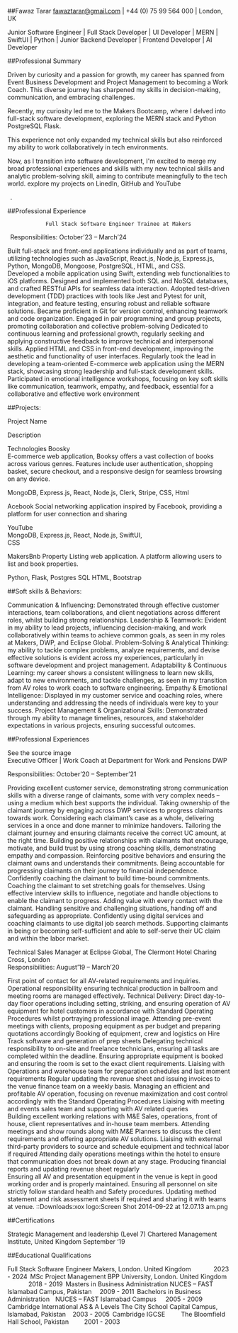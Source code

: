 ##Fawaz Tarar 
 fawaztarar@gmail.com | +44 (0) 75 99 564 000 |  London, UK 
 
 
 
 
Junior Software Engineer | Full Stack Developer | UI Developer | MERN | SwiftUI | Python | Junior 		Backend Developer | Frontend Developer | AI Developer  
                   
                                             
 
  
##Professional Summary  
 
Driven by curiosity and a passion for growth, my career has spanned from Event Business Development and Project Management to becoming a Work Coach. This diverse journey has sharpened my skills in decision-making, communication, and embracing challenges. 
 
Recently, my curiosity led me to the Makers Bootcamp, where I delved into full-stack software development, exploring the MERN stack and Python PostgreSQL Flask.  
 
This experience not only expanded my technical skills but also reinforced my ability to work collaboratively in tech environments. 
 
Now, as I transition into software development, I'm excited to merge my broad professional experiences and skills with my new technical skills and analytic problem-solving skill, aiming to contribute meaningfully to the tech world. 
explore my projects on LinedIn, GitHub and YouTube   
 
  
.  
 
##Professional Experience 
 
 
 		      	Full Stack Software Engineer Trainee at Makers 
  
 Responsibilities: 							October’23 – March’24 
 
 
Built full-stack and front-end applications individually and as part of teams, utilizing technologies such as JavaScript, React.js, Node.js, Express.js, Python, MongoDB, Mongoose, PostgreSQL, HTML, and CSS.  
Developed a mobile application using Swift, extending web functionalities to iOS platforms. 
Designed and implemented both SQL and NoSQL databases, and crafted RESTful APIs for seamless data interaction. 
Adopted test-driven development (TDD) practices with tools like Jest and Pytest for unit, integration, and feature testing, ensuring robust and reliable software solutions. 
Became proficient in Git for version control, enhancing teamwork and code organization. 
Engaged in pair programming and group projects, promoting collaboration and collective problem-solving 
Dedicated to continuous learning and professional growth, regularly seeking and applying constructive feedback to improve technical and interpersonal skills. 
Applied HTML and CSS in front-end development, improving the aesthetic and functionality of user interfaces. 
Regularly took the lead in developing a team-oriented E-commerce web application using the MERN stack, showcasing strong leadership and full-stack development skills. 
Participated in emotional intelligence workshops, focusing on key soft skills like communication, teamwork, empathy, and feedback, essential for a collaborative and effective work environment 
 
 
##Projects: 
 
 
 
 
 
Project Name 
 
 
Description 
 
 
Technologies 
Boosky  
E-commerce web application, Booksy offers a vast collection of books across various genres. Features include user authentication, shopping basket, secure checkout, and a responsive design for seamless browsing on any device.       
                   
      
MongoDB, Express.js, React, Node.js, Clerk, Stripe, CSS, Html    
 
Acebook 
Social networking application inspired by Facebook, providing a platform for user connection and sharing 
 
YouTube  
MongoDB, Express.js, React, Node.js, SwiftUI,  
CSS  
 
MakersBnb 
Property Listing web application. A platform allowing users to list and book properties. 
 
Python, Flask, Postgres SQL HTML, Bootstrap      
 
 
 
 
 
 
##Soft skills & Behaviors: 
 
Communication & Influencing: Demonstrated through effective customer interactions, team collaborations, and client negotiations across different roles, whilst building strong relationships. 
Leadership & Teamwork: Evident in my ability to lead projects, influencing decision-making, and work collaboratively within teams to achieve common goals, as seen in my roles at Makers, DWP, and Eclipse Global. 
Problem-Solving & Analytical Thinking: my ability to tackle complex problems, analyze requirements, and devise effective solutions is evident across my experiences, particularly in software development and project management. 
Adaptability & Continuous Learning: my career shows a consistent willingness to learn new skills, adapt to new environments, and tackle challenges, as seen in my transition from AV roles to work coach to software engineering. 
Empathy & Emotional Intelligence: Displayed in my customer service and coaching roles, where understanding and addressing the needs of individuals were key to your success. 
Project Management & Organizational Skills: Demonstrated through my ability to manage timelines, resources, and stakeholder expectations in various projects, ensuring successful outcomes. 
 
 
 
 
 
##Professional Experiences 
 
 
 
See the source image                     
Executive Officer | Work Coach at Department for Work and Pensions DWP 
 
Responsibilities:                                                                         October’20 – September’21 
 
 
Providing excellent customer service, demonstrating strong communication skills with a diverse range of claimants, some with very complex needs – using a medium which best supports the individual. 
Taking ownership of the claimant journey by engaging across DWP services to progress claimants towards work. 
Considering each claimant’s case as a whole, delivering services in a once and done manner to minimize handovers. 
Tailoring the claimant journey and ensuring claimants receive the correct UC amount, at the right time. 
Building positive relationships with claimants that encourage, motivate, and build trust by using strong coaching skills, demonstrating empathy and compassion. 
Reinforcing positive behaviors and ensuring the claimant owns and understands their commitments. 
Being accountable for progressing claimants on their journey to financial independence. 
Confidently coaching the claimant to build time-bound commitments. 
Coaching the claimant to set stretching goals for themselves. 
Using effective interview skills to influence, negotiate and handle objections to enable the claimant to progress. 
Adding value with every contact with the claimant. 
Handling sensitive and challenging situations, handing off and safeguarding as appropriate. 
Confidently using digital services and coaching claimants to use digital job search methods. 
Supporting claimants in being or becoming self-sufficient and able to self-serve their UC claim and within the labor market. 
 
 
 
 
 
Technical Sales Manager at Eclipse Global, The Clermont Hotel Charing Cross, London                          	 
Responsibilities:     								August’19 – March’20 
                       
                  
 
First point of contact for all AV-related requirements and inquiries. 
Operational responsibility ensuring technical production in ballroom and meeting rooms are managed effectively. 
Technical Delivery: Direct day-to-day floor operations including setting, striking, and ensuring operation of AV equipment for hotel customers in accordance with Standard Operating Procedures whilst portraying professional image. 
Attending pre-event meetings with clients, proposing equipment as per budget and preparing quotations accordingly 
Booking of equipment, crew and logistics on Hire Track software and generation of prep sheets 
Delegating technical responsibility to on-site and freelance technicians, ensuring all tasks are completed within the deadline. 
Ensuring appropriate equipment is booked and ensuring the room is set to the exact client requirements. 
Liaising with Operations and warehouse team for preparation schedules and last moment requirements 
Regular updating the revenue sheet and issuing invoices to the venue finance team on a weekly basis. 
Managing an efficient and profitable AV operation, focusing on revenue maximization and cost control accordingly with the Standard Operating Procedures 
Liaising with meeting and events sales team and supporting with AV related queries  
Building excellent working relations with M&E Sales, operations, front of house, client representatives and in-house team members. 
Attending meetings and show rounds along with M&E Planners to discuss the client requirements and offering appropriate AV solutions. 
Liaising with external third-party providers to source and schedule equipment and technical labor if required 
Attending daily operations meetings within the hotel to ensure that communication does not break down at any stage. 
Producing financial reports and updating revenue sheet regularly  
Ensuring all AV and presentation equipment in the venue is kept in good working order and is properly maintained. 
Ensuring all personnel on site strictly follow standard health and Safety procedures. 
Updating method statement and risk assessment sheets if required and sharing it with teams at venue. 
::Downloads:xox logo:Screen Shot 2014-09-22 at 12.07.13 am.png 
 
 
 
 
 
 
 
 
 
 
 
 
 
 
 
 
 
##Certifications 
 
 
 
 
Strategic Management and leadership (Level 7) 
  	          Chartered Management Institute, United Kingdom 	                September ‘19 
 
 
 
 
##Educational Qualifications 
 
 
Full Stack Software Engineer 		Makers, London. United Kingdom	                               2023 - 2024  
MSc Project Management 		BPP University, London. United Kingdom	                   2018 - 2019  
Masters in Business Administration 	NUCES – FAST Islamabad Campus, Pakistan		     2009 - 2011  
Bachelors in Business Administration      NUCES – FAST Islamabad Campus 			      2005 - 2009  
Cambridge International AS & A Levels The City School Capital Campus, Islamabad, Pakistan	      2003 - 2005  
Cambridge IGCSE		               The Bloomfield Hall School, Pakistan		    	       2001 - 2003  
 
 
